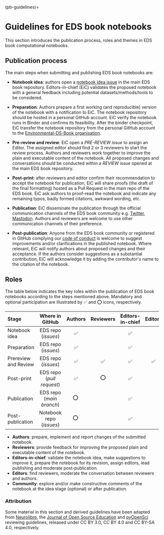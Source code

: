 (pb-guidelines)=

# Guidelines for EDS book notebooks
This section introduces the publication process, roles and themes in EDS book computational notebooks.

## Publication process
The main steps when submitting and publishing EDS book notebooks are:

* **Notebook idea**: authors open a [notebook idea issue](https://github.com/alan-turing-institute/environmental-ds-book/issues/new/choose) in the main EDS book repository. 
Editors-in-chief (EiC) validates the proposed notebook with a general feedback including potential datasets/methods/tools to be considered.

* **Preparation**: Authors prepare a first working (and reproducible) version of the notebook with a notification to EiC. The notebook repository should be hosted in a personal GitHub account.
EiC verify the notebook runs in Binder and confirms its feasibility. 
After the binder checkpoint, EiC transfer the notebook repository from the personal GitHub account to the [Environmental-DS-Book organisation](https://github.com/Environmental-DS-Book). 

* **Pre-review and review**: EiC open a *PRE-REVIEW issue* to assign an Editor. 
The assigned editor should find 2 or 3 reviewers to start the review process. 
Authors and reviewers work together to improve the plain and executable content of the notebook. 
All proposed changes and conversations should be conducted within a *REVIEW issue* opened at the main EDS book repository. 

* **Post-print**: after reviewers and editor confirm their recommendation to accept the notebook for publication, EiC will share proofs (the draft of the final formatting) hosted as a Pull Request in the main repo of the EDS book.
EiC ask authors to proof-read the notebook and indicate any remaining typos, badly formed citations, awkward wording, etc.

* **Publication**: EiC disseminate the publication through the official communication channels of the EDS book community e.g. [Twitter](https://twitter.com/EnvDSbook), [Mastodon](https://fosstodon.org/@EDSbook). 
Authors and reviewers are welcome to use other communication channels of their preference.

* **Post-publication**: Anyone from the EDS book community or registered in GitHub complying our [code of conduct](https://raw.githubusercontent.com/alan-turing-institute/environmental-ds-book/master/CODE_OF_CONDUCT.md) is welcome to suggest improvements and/or clarifications in the published notebook. 
Where relevant, EiC will notify authors about proposed changes and their acceptance. If the authors consider suggestions as a substantial contribution, EiC will acknowledge it by adding the contributor's name to the citation of the notebook. 

## Roles
The table below indicates the key roles within the publication of EDS book notebooks according to the steps mentioned above. 
Mandatory and optional participation are illustrated by ✅ and ⭕ icons, respectively.

| Stage                   |      Where in GitHub      | Authors | Reviewers | Editors-in-chief | Editors | Community | 
|:------------------------|:-------------------------:|:-------:|:---------:|:----------------:|:-------:|:---------:|
| Notebook idea           |    EDS repo (*issues*)    |    ✅    |           |        ✅          |         |     ⭕     |
| Preparation             |    EDS repo (*issues*)    |    ✅    |           |        ✅          |         |           |
| Prereview and Review    |    EDS repo (*issues*)    |    ✅    |     ✅     |        ✅         |    ✅    |           |
| Post-print              | EDS repo (*pull request*) |    ✅    |     ⭕     |        ✅          |         |           |
| Publication             | EDS repo (*main branch*)  |   ⭕ ️   |           |         ✅         |         |           |
| Post-publication        | Notebook repo (*issues*)  |   ⭕ ️   |           |         ✅         |         |     ✅     |

* **Authors**: prepare, implement and report changes of the submitted notebook. 
* **Reviewers**: provide feedback for improving the proposed plain and executable content of the notebook.
* **Editors-in-chief**: validate the notebook idea, make suggestions to improve it, prepare the notebook for its revision, assign editors, lead publishing and moderate post-publication.
* **Editors**: find reviewers, moderate the conversation between reviewers and authors. 
* **Community**: explore and/or make constructive comments of the notebook at the idea stage (optional) or after publication. 

### Attribution 
Some material in this section and derived guidelines have been adapted from [Neurolibre](https://docs.neurolibre.org/en/latest/REVIEWER.html), the [Journal of Open Source Education](https://openjournals.readthedocs.io/en/jose/index.html) and [pyOpenSci](https://www.pyopensci.org/software-peer-review/index.html) reviewing guidelines, released under CC BY 3.0, CC BY 4.0 and CC BY-SA 4.0, respectively.